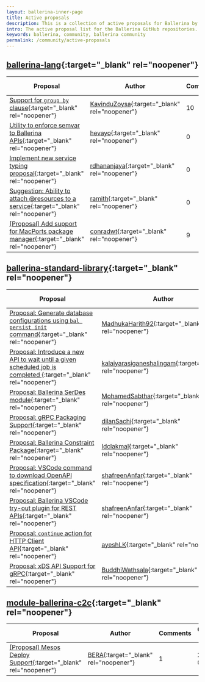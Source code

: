 ```yaml
--- 
layout: ballerina-inner-page 
title: Active proposals 
description: This is a collection of active proposals for Ballerina by the Ballerina community. 
intro: The active proposal list for the Ballerina GitHub repositories. 
keywords: ballerina, community, ballerina community 
permalink: /community/active-proposals 
--- 
```

## [ballerina-lang](https://github.com/ballerina-platform/ballerina-lang){:target=\"_blank\" rel=\"noopener\"}

|Proposal|Author|Comments|Created date|Status| 
|---|----|----|----|---| 
|[Support for `group by` clause](https://github.com/ballerina-platform/ballerina-lang/issues/36810){:target=\"_blank\" rel=\"noopener\"}|[KavinduZoysa](https://github.com/KavinduZoysa){:target=\"_blank\" rel=\"noopener\"}|10|2022-07-01|N/A|
|[Utility to enforce semvar to Ballerina APIs](https://github.com/ballerina-platform/ballerina-lang/issues/32368){:target=\"_blank\" rel=\"noopener\"}|[hevayo](https://github.com/hevayo){:target=\"_blank\" rel=\"noopener\"}|0|2021-08-26|N/A|
|[Implement new service typing proposal](https://github.com/ballerina-platform/ballerina-lang/issues/26064){:target=\"_blank\" rel=\"noopener\"}|[rdhananjaya](https://github.com/rdhananjaya){:target=\"_blank\" rel=\"noopener\"}|0|2020-09-24|N/A|
|[Suggestion: Ability to attach @resources to a service](https://github.com/ballerina-platform/ballerina-lang/issues/19523){:target=\"_blank\" rel=\"noopener\"}|[ramith](https://github.com/ramith){:target=\"_blank\" rel=\"noopener\"}|0|2019-10-22|N/A|
|[[Proposal] Add support for MacPorts package manager](https://github.com/ballerina-platform/ballerina-lang/issues/9675){:target=\"_blank\" rel=\"noopener\"}|[conradwt](https://github.com/conradwt){:target=\"_blank\" rel=\"noopener\"}|9|2018-07-18|N/A|

## [ballerina-standard-library](https://github.com/ballerina-platform/ballerina-standard-library){:target=\"_blank\" rel=\"noopener\"}

|Proposal|Author|Comments|Created date|Status| 
|---|----|----|----|---| 
|[Proposal: Generate database configurations using `bal persist init` command](https://github.com/ballerina-platform/ballerina-standard-library/issues/3163){:target=\"_blank\" rel=\"noopener\"}|[MadhukaHarith92](https://github.com/MadhukaHarith92){:target=\"_blank\" rel=\"noopener\"}|1|2022-07-26|Accepted|
|[Proposal: Introduce a new API to wait until a given scheduled job is completed ](https://github.com/ballerina-platform/ballerina-standard-library/issues/3018){:target=\"_blank\" rel=\"noopener\"}|[kalaiyarasiganeshalingam](https://github.com/kalaiyarasiganeshalingam){:target=\"_blank\" rel=\"noopener\"}|0|2022-06-20|Active|
|[Proposal: Ballerina SerDes module](https://github.com/ballerina-platform/ballerina-standard-library/issues/2964){:target=\"_blank\" rel=\"noopener\"}|[MohamedSabthar](https://github.com/MohamedSabthar){:target=\"_blank\" rel=\"noopener\"}|2|2022-06-01|Active|
|[Proposal: gRPC Packaging Support](https://github.com/ballerina-platform/ballerina-standard-library/issues/2948){:target=\"_blank\" rel=\"noopener\"}|[dilanSachi](https://github.com/dilanSachi){:target=\"_blank\" rel=\"noopener\"}|6|2022-05-25|Implemented|
|[Proposal: Ballerina Constraint Package](https://github.com/ballerina-platform/ballerina-standard-library/issues/2850){:target=\"_blank\" rel=\"noopener\"}|[ldclakmal](https://github.com/ldclakmal){:target=\"_blank\" rel=\"noopener\"}|21|2022-04-20|Accepted|
|[Proposal: VSCode command to download OpenAPI specification](https://github.com/ballerina-platform/ballerina-standard-library/issues/2509){:target=\"_blank\" rel=\"noopener\"}|[shafreenAnfar](https://github.com/shafreenAnfar){:target=\"_blank\" rel=\"noopener\"}|0|2021-12-20|Active|
|[Proposal: Ballerina VSCode try-out plugin for REST APIs](https://github.com/ballerina-platform/ballerina-standard-library/issues/2508){:target=\"_blank\" rel=\"noopener\"}|[shafreenAnfar](https://github.com/shafreenAnfar){:target=\"_blank\" rel=\"noopener\"}|0|2021-12-19|Active|
|[Proposal: `continue` action for HTTP Client API](https://github.com/ballerina-platform/ballerina-standard-library/issues/2038){:target=\"_blank\" rel=\"noopener\"}|[ayeshLK](https://github.com/ayeshLK){:target=\"_blank\" rel=\"noopener\"}|4|2021-10-12|Active|
|[Proposal: xDS API Support for gRPC](https://github.com/ballerina-platform/ballerina-standard-library/issues/2011){:target=\"_blank\" rel=\"noopener\"}|[BuddhiWathsala](https://github.com/BuddhiWathsala){:target=\"_blank\" rel=\"noopener\"}|2|2021-10-06|Active|

## [module-ballerina-c2c](https://github.com/ballerina-platform/module-ballerina-c2c){:target=\"_blank\" rel=\"noopener\"}

|Proposal|Author|Comments|Created date|Status| 
|---|----|----|----|---| 
|[[Proposal] Mesos Deploy Support](https://github.com/ballerina-platform/module-ballerina-c2c/issues/431){:target=\"_blank\" rel=\"noopener\"}|[BERA](https://github.com/BERA){:target=\"_blank\" rel=\"noopener\"}|1|2018-07-21|N/A|

